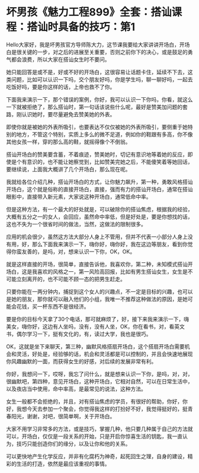 # 坏男孩《魅力工程899》全套：搭讪课程：搭讪时具备的技巧：第1

Hello大家好，我是坏男孩官方导师陈大力，这节课我要给大家讲讲开场白，开场白是很关键的一步，对之后的进展至关重要，否则之前你下的决心，或是鼓足的勇气都会浪费，所以大家在搭讪女生时不要问。

她只能回答是或不是，好或不好的开场白，这很容易让话题卡住，延续不下去，这类问题，比如可以认识一下吗，交个朋友好吗，你是学生吗，聊一聊好吗，一起去吃饭好吗，要是你这样的话，上帝也救不了你。

下面我来演示一下，那个错误的案例，你好，我可以认识一下你吗，你看，就这么一下就被拒绝了，那么搭讪时，第一句话该说些什么呢，最好是赞美加问题的套路，刚认识她时，要尽量避免去赞美她的外表。

即使你就是被她的外表所吸引，也要表达不仅仅被她的外表所吸引，要侧重于她特别的地方，不管这个特别，实质上多么的微不足道，例如你的鞋跟有多高，你不像其他女孩一样，穿的那么高的鞋，就摇得像个不倒翁。

搭讪开场白的赞美要含蓄，不着痕迹，赞美她时，切记有意识地等着她的反应，即使是个有意识的，也不能让她察觉到，比如赞美完她之后，不能傻笑着等她回话，要继续说，上面我大概讲了几个开场白，那么现在呢。

我就给各位介绍几种，搭讪开场白的方式，让你魅力飙升，第一种，勇敢风格搭讪开场白，这个就是俗称的直接开场白，直接，强而有力的搭讪开场白，通常在搭讪眼影中，直接带入新元素，大家说这种开场白，通常低命中率。

但是这种方法，有一个最大的好处就是，可以破除你的搭讪焦虑，根据我的经验，大概有五分之一的女人，会回应，虽然命中率低，但是好处是，要是你想找的话，这也不失为一个很省时间的做法，当然，这做法的限制很多。

应用的机会很少，虽然这方法大部分人身上不管用，但并不代表一小部分人身上没有用，好，那么下面我来演示一下，嗨你好，嗨你好，我在这边等朋友，看到你觉得你蛮友善的，是吗，对，想来认识一下你，OK，OK。

就是这样直接的开场，很简单，直接告诉他，我喜欢你，第二种，未知模式搭讪开场白，这是我喜欢的风格之一，第一风险高回报，比如有男生搭讪女生，女生是不可能立刻离开的，也不可能不顾一态的把男生赶走。

只要你能在一两分钟内，捕捉到这个女人的兴趣点，不一定是目标的兴趣，也可以是她的朋友，那你就可以融入他们的小组，我唯一不推荐这种做法的原因，是她可能会花钱，买一杯东西不是很经济。

要是你的目标今天拿了30个电话，那可就麻烦了，好，接下来我来演示一下，嗨美女，嗨你好，这边有人坐吗，没有，没有人坐，OK，你在看书，对，看英文书，偶尔学习一下，挺有文化的，有，读过大学，我也是很巧。

OK，这就是坐下来聊天，第三种，幽默风格搭扇开场白，这个搭扇开场白需要机会和灵活，好处是，经验够的话，机会和灵活都是可以控制的，并且会快速地展现你风趣幽默的一面，而获得女生的好感，对后续的发展非常有利。

你好，我想问一下，哎呀，我忘了问什么，就是想来认识一下你，是吗，对，对，很幽默吧，第四种，意见开场白，这种开场白，它相对自然，可以在日常生活中，以及夜店当中使用，命中率高，是最常见的说法，这种方法。

女生一般都不会拒绝的，并且，对有搭讪焦虑的学员，有很好的帮助，你好，你好，我想今天去参加一个聚会，你觉得我这样的打扮好不好，我觉得挺好的，挺青春阳光，谢谢，对吧，很简单啊，关于开场白。

大家不用学习非常多的方法，或是技巧，掌握几种，他只要几种属于自己的方法就可以，开场白，仅仅是一段关系的开始，只是开启你惊喜生活的钥匙，我一直认为，技巧只能创造你们的缘分，以及让你和他的关系。

可以更快地产生化学反应，并非有化腐朽为神奇，起死回生之理，自身的建设，精彩的生活的打造，依然是最应该重视的事情。